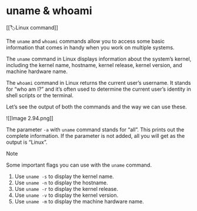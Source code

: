 
# uname & whoami

[[🏷️Linux command]]

The `uname` and `whoami` commands allow you to access some basic information that comes in handy when you work on multiple systems.

The `uname` command in Linux displays information about the system’s kernel, including the kernel name, hostname, kernel release, kernel version, and machine hardware name.

The `whoami` command in Linux returns the current user’s username. It stands for “who am I?” and it’s often used to determine the current user’s identity in shell scripts or the terminal.

Let’s see the output of both the commands and the way we can use these.

![[Image 2.94.png]]

The parameter `-a` with `uname` command stands for “all”. This prints out the complete information. If the parameter is not added, all you will get as the output is “Linux”.

> [!note]
> Some important flags you can use with the `uname` command.
> 1. Use `uname -s` to display the kernel name.
> 2. Use `uname -n` to display the hostname.
> 3. Use `uname -r` to display the kernel release.
> 4. Use `uname -v` to display the kernel version.
> 5. Use `uname -m` to display the machine hardware name.
